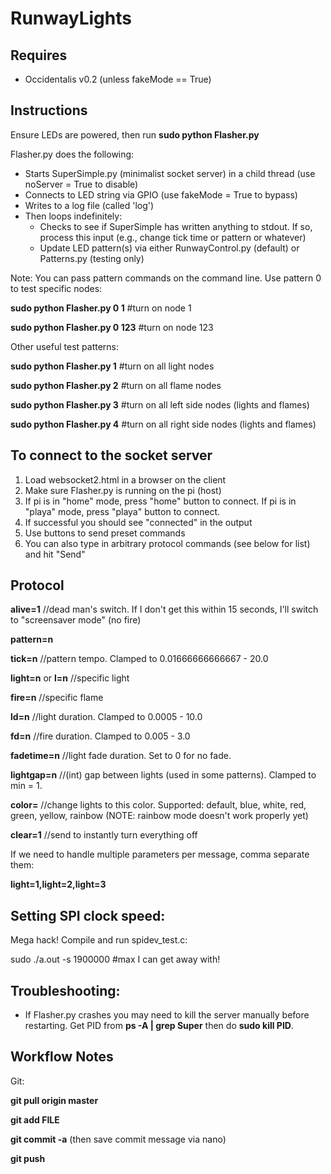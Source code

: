 RunwayLights
============

Requires
--------
* Occidentalis v0.2 (unless fakeMode == True)

Instructions
------------
Ensure LEDs are powered, then run **sudo python Flasher.py**

Flasher.py does the following:
* Starts SuperSimple.py (minimalist socket server) in a child thread (use noServer = True to disable)
* Connects to LED string via GPIO (use fakeMode = True to bypass)
* Writes to a log file (called 'log')
* Then loops indefinitely:
  * Checks to see if SuperSimple has written anything to stdout. If so, process this input (e.g., change tick time or pattern or whatever)
  * Update LED pattern(s) via either RunwayControl.py (default) or Patterns.py (testing only)

Note: You can pass pattern commands on the command line. Use pattern 0 to test specific nodes:

**sudo python Flasher.py 0 1** #turn on node 1

**sudo python Flasher.py 0 123** #turn on node 123


Other useful test patterns:

**sudo python Flasher.py 1** #turn on all light nodes

**sudo python Flasher.py 2** #turn on all flame nodes

**sudo python Flasher.py 3** #turn on all left side nodes (lights and flames)

**sudo python Flasher.py 4** #turn on all right side nodes (lights and flames)

To connect to the socket server
-------------------------------

1. Load websocket2.html in a browser on the client
2. Make sure Flasher.py is running on the pi (host)
3. If pi is in "home" mode, press "home" button to connect. If pi is in "playa" mode, press "playa" button to connect.
4. If successful you should see "connected" in the output
5. Use buttons to send preset commands
6. You can also type in arbitrary protocol commands (see below for list) and hit "Send"

Protocol
--------
**alive=1** //dead man's switch. If I don't get this within 15 seconds, I'll switch to "screensaver mode" (no fire)

**pattern=n**

**tick=n** //pattern tempo. Clamped to 0.01666666666667 - 20.0

**light=n** or **l=n** //specific light

**fire=n** //specific flame

**ld=n** //light duration. Clamped to 0.0005 - 10.0

**fd=n** //fire duration. Clamped to 0.005 - 3.0

**fadetime=n** //light fade duration. Set to 0 for no fade.

**lightgap=n** //(int) gap between lights (used in some patterns). Clamped to min = 1.

**color=<color>** //change lights to this color. Supported: default, blue, white, red, green, yellow, rainbow (NOTE: rainbow mode doesn't work properly yet)

**clear=1** //send to instantly turn everything off

If we need to handle multiple parameters per message, comma separate them:

**light=1,light=2,light=3**

Setting SPI clock speed:
----------------
Mega hack! Compile and run spidev_test.c:

sudo ./a.out -s 1900000 #max I can get away with!

Troubleshooting:
----------------
* If Flasher.py crashes you may need to kill the server manually before restarting. Get PID from **ps -A | grep Super** then do **sudo kill PID**.

Workflow Notes
--------------
Git:

**git pull origin master**

**git add FILE**

**git commit -a** (then save commit message via nano)

**git push**


